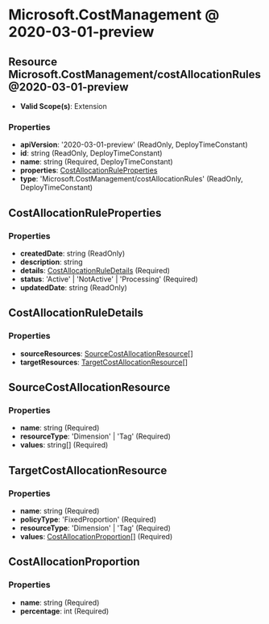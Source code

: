 # Microsoft.CostManagement @ 2020-03-01-preview

## Resource Microsoft.CostManagement/costAllocationRules@2020-03-01-preview
* **Valid Scope(s)**: Extension
### Properties
* **apiVersion**: '2020-03-01-preview' (ReadOnly, DeployTimeConstant)
* **id**: string (ReadOnly, DeployTimeConstant)
* **name**: string (Required, DeployTimeConstant)
* **properties**: [CostAllocationRuleProperties](#costallocationruleproperties)
* **type**: 'Microsoft.CostManagement/costAllocationRules' (ReadOnly, DeployTimeConstant)

## CostAllocationRuleProperties
### Properties
* **createdDate**: string (ReadOnly)
* **description**: string
* **details**: [CostAllocationRuleDetails](#costallocationruledetails) (Required)
* **status**: 'Active' | 'NotActive' | 'Processing' (Required)
* **updatedDate**: string (ReadOnly)

## CostAllocationRuleDetails
### Properties
* **sourceResources**: [SourceCostAllocationResource](#sourcecostallocationresource)[]
* **targetResources**: [TargetCostAllocationResource](#targetcostallocationresource)[]

## SourceCostAllocationResource
### Properties
* **name**: string (Required)
* **resourceType**: 'Dimension' | 'Tag' (Required)
* **values**: string[] (Required)

## TargetCostAllocationResource
### Properties
* **name**: string (Required)
* **policyType**: 'FixedProportion' (Required)
* **resourceType**: 'Dimension' | 'Tag' (Required)
* **values**: [CostAllocationProportion](#costallocationproportion)[] (Required)

## CostAllocationProportion
### Properties
* **name**: string (Required)
* **percentage**: int (Required)

